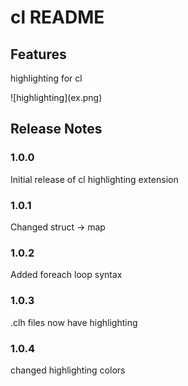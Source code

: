 # cl README

## Features

highlighting for cl

\!\[highlighting\]\(ex.png\)

## Release Notes

### 1.0.0

Initial release of cl highlighting extension

### 1.0.1

Changed struct -> map

### 1.0.2

Added foreach loop syntax

### 1.0.3

.clh files now have highlighting

### 1.0.4

changed highlighting colors
